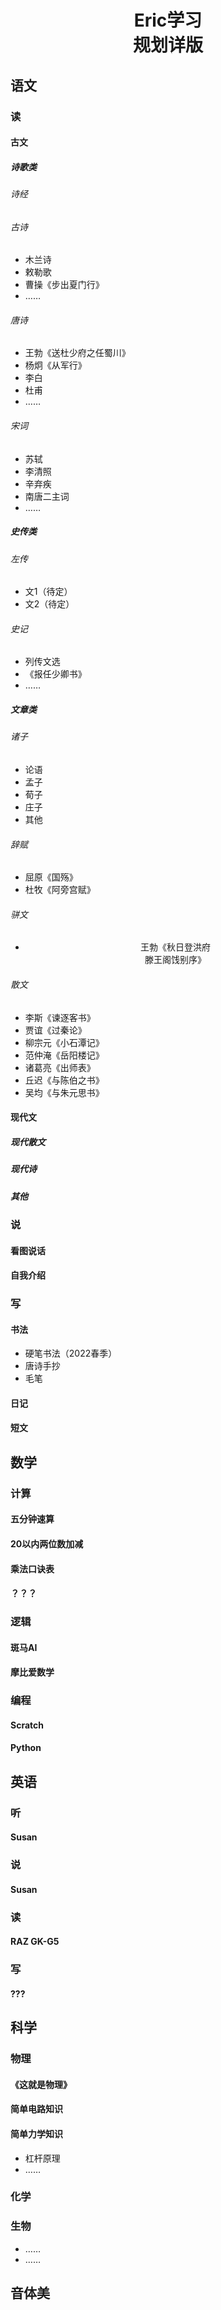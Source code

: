 # <center>Eric学习<br>规划详版

## 语文
### 读
#### 古文
##### 诗歌类
###### 诗经
###### 古诗
- 木兰诗
- 敕勒歌
- 曹操《步出夏门行》
- ……
###### 唐诗
- 王勃《送杜少府之任蜀川》
- 杨炯《从军行》
- 李白
- 杜甫
- ……
###### 宋词
- 苏轼
- 李清照
- 辛弃疾
- 南唐二主词
- ……
##### 史传类
###### 左传
- 文1（待定）
- 文2（待定）
###### 史记
- 列传文选
- 《报任少卿书》
- ……
##### 文章类
###### 诸子
- 论语
- 孟子
- 荀子
- 庄子
- 其他
###### 辞赋
- 屈原《国殇》
- 杜牧《阿旁宫赋》
###### 骈文
- <center>王勃《秋日登洪府<br>滕王阁饯别序》
###### 散文
- 李斯《谏逐客书》
- 贾谊《过秦论》
- 柳宗元《小石潭记》
- 范仲淹《岳阳楼记》
- 诸葛亮《出师表》
- 丘迟《与陈伯之书》
- 吴均《与朱元思书》
#### 现代文
##### 现代散文
##### 现代诗
##### 其他

### 说
#### 看图说话
#### 自我介绍

### 写
#### 书法
- 硬笔书法（2022春季）
- 唐诗手抄
- 毛笔
#### 日记
#### 短文

## 数学
### 计算
#### 五分钟速算
#### 20以内两位数加减
#### 乘法口诀表
#### ？？？
### 逻辑
#### 斑马AI
#### 摩比爱数学
### 编程
#### Scratch
#### Python

## 英语
### 听
#### Susan
### 说
#### Susan
### 读
#### RAZ GK-G5
### 写
#### ???
## 科学
### 物理
#### 《这就是物理》
#### 简单电路知识
#### 简单力学知识
- 杠杆原理
- ……
### 化学
### 生物
- ……
- ……

## 音体美